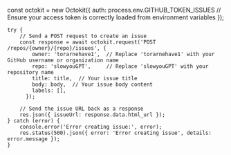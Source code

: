  const octokit = new Octokit({
        auth: process.env.GITHUB_TOKEN_ISSUES  // Ensure your access token is correctly loaded from environment variables
    });

    try {
        // Send a POST request to create an issue
        const response = await octokit.request('POST /repos/{owner}/{repo}/issues', {
            owner: 'torarnehave1',  // Replace 'torarnehave1' with your GitHub username or organization name
            repo: 'slowyouGPT',     // Replace 'slowyouGPT' with your repository name
            title: title,  // Your issue title
            body: body,  // Your issue body content
            labels: [],
          });
  
        // Send the issue URL back as a response
        res.json({ issueUrl: response.data.html_url });
    } catch (error) {
        console.error('Error creating issue:', error);
        res.status(500).json({ error: 'Error creating issue', details: error.message });
    }